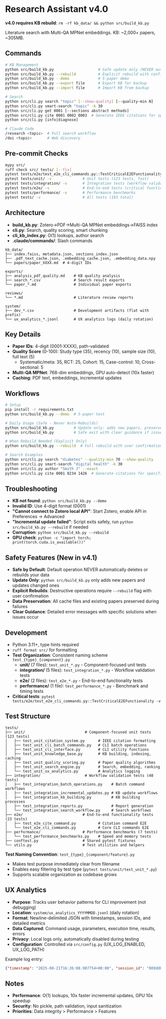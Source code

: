 # Research Assistant v4.0

**v4.0 requires KB rebuild**: `rm -rf kb_data/ && python src/build_kb.py`

Literature search with Multi-QA MPNet embeddings. KB: ~2,000+ papers, ~305MB.

## Commands

```bash
# KB Management
python src/build_kb.py                    # Safe update only (NEVER auto-rebuilds)
python src/build_kb.py --rebuild          # Explicit rebuild with confirmation
python src/build_kb.py --demo             # 5-paper demo
python src/build_kb.py --export file      # Export KB for backup
python src/build_kb.py --import file      # Import KB from backup

# Search
python src/cli.py search "topic" [--show-quality] [--quality-min N]
python src/cli.py smart-search "topic" -k 30
python src/cli.py get 0001 [--sections abstract methods]
python src/cli.py cite 0001 0002 0003  # Generate IEEE citations for specific papers
python src/cli.py [info|diagnose]

# Claude Code
/research <topic>  # Full search workflow
/doi <topic>       # Web discovery
```

## Pre-commit Checks

```bash
mypy src/
ruff check src/ tests/ [--fix]
pytest tests/e2e/test_e2e_cli_commands.py::TestCriticalE2EFunctionality -v  # 3 critical tests
pytest tests/unit/ -v              # Unit tests (123 tests, fast)
pytest tests/integration/ -v       # Integration tests (workflow validation)
pytest tests/e2e/ -v               # End-to-end tests (critical functionality)
pytest tests/performance/ -v       # Performance benchmarks
pytest tests/ -v                   # All tests (193 total)
```

## Architecture

- **build_kb.py**: Zotero→PDF→Multi-QA MPNet embeddings→FAISS index
- **cli.py**: Search, quality scoring, smart chunking
- **cli_kb_index.py**: O(1) lookups, author search
- **.claude/commands/**: Slash commands

```
kb_data/
├── index.faiss, metadata.json, sections_index.json
├── .pdf_text_cache.json, .embedding_cache.json, .embedding_data.npy
└── papers/paper_XXXX.md  # 4-digit IDs

exports/
├── analysis_pdf_quality.md    # KB quality analysis
├── search_*.csv               # Search result exports
└── paper_*.md                 # Individual paper exports

reviews/
└── *.md                       # Literature review reports

system/
├── dev_*.csv                  # Development artifacts (flat with prefix)
└── ux_analytics_*.jsonl       # UX analytics logs (daily rotation)
```

## Key Details

- **Paper IDs**: 4-digit (0001-XXXX), path-validated
- **Quality Score** (0-100): Study type (35), recency (10), sample size (10), full text (5)
  - Systematic/meta: 35, RCT: 25, Cohort: 15, Case-control: 10, Cross-sectional: 5
- **Multi-QA MPNet**: 768-dim embeddings, GPU auto-detect (10x faster)
- **Caching**: PDF text, embeddings, incremental updates

## Workflows

```bash
# Setup
pip install -r requirements.txt
python src/build_kb.py --demo  # 5-paper test

# Daily Usage (Safe - Never Auto-Rebuilds)
python src/build_kb.py         # Update only: adds new papers, preserves existing data
python src/build_kb.py         # Safe exit with clear guidance if issues occur

# When Rebuild Needed (Explicit Only)
python src/build_kb.py --rebuild  # Full rebuild with user confirmation

# Search Examples
python src/cli.py search "diabetes" --quality-min 70 --show-quality
python src/cli.py smart-search "digital health" -k 30
python src/cli.py author "Smith J" --exact
python src/cli.py cite 0001 0234 1426  # Generate citations for specific papers
```

## Troubleshooting

- **KB not found**: `python src/build_kb.py --demo`
- **Invalid ID**: Use 4-digit format (0001)
- **"Cannot connect to Zotero local API"**: Start Zotero, enable API in Preferences → Advanced
- **"Incremental update failed"**: Script exits safely, run `python src/build_kb.py --rebuild` if needed
- **Corruption**: `python src/build_kb.py --rebuild`
- **GPU check**: `python -c "import torch; print(torch.cuda.is_available())"`

## Safety Features (New in v4.1)

- **Safe by Default**: Default operation NEVER automatically deletes or rebuilds your data
- **Update Only**: `python src/build_kb.py` only adds new papers and updates changed ones
- **Explicit Rebuilds**: Destructive operations require `--rebuild` flag with user confirmation
- **Data Preservation**: All cache files and existing papers preserved during failures
- **Clear Guidance**: Detailed error messages with specific solutions when issues occur

## Development

- Python 3.11+, type hints required
- `ruff format src/` for formatting
- **Test Organization**: Consistent naming scheme `test_{type}_{component}.py`
  - **unit/** (7 files): `test_unit_*.py` - Component-focused unit tests
  - **integration/** (5 files): `test_integration_*.py` - Workflow validation tests
  - **e2e/** (2 files): `test_e2e_*.py` - End-to-end functionality tests
  - **performance/** (1 file): `test_performance_*.py` - Benchmark and timing tests
- **Critical tests**: `pytest tests/e2e/test_e2e_cli_commands.py::TestCriticalE2EFunctionality -v`

## Test Structure

```
tests/
├── unit/                           # Component-focused unit tests (123 tests)
│   ├── test_unit_citation_system.py      # IEEE citation formatting
│   ├── test_unit_cli_batch_commands.py   # CLI batch operations
│   ├── test_unit_cli_interface.py        # CLI utility functions
│   ├── test_unit_knowledge_base.py       # KB building, indexing, caching
│   ├── test_unit_quality_scoring.py      # Paper quality algorithms
│   ├── test_unit_search_engine.py        # Search, embedding, ranking
│   └── test_unit_ux_analytics.py         # Analytics logging
├── integration/                    # Workflow validation tests (40 tests)
│   ├── test_integration_batch_operations.py    # Batch command workflows
│   ├── test_integration_incremental_updates.py # KB update workflows
│   ├── test_integration_kb_building.py         # KB building processes
│   ├── test_integration_reports.py             # Report generation
│   └── test_integration_search_workflow.py     # Search workflows
├── e2e/                           # End-to-end functionality tests (23 tests)
│   ├── test_e2e_cite_command.py          # Citation command E2E
│   └── test_e2e_cli_commands.py          # Core CLI commands E2E
├── performance/                   # Performance benchmarks (7 tests)
│   └── test_performance_benchmarks.py    # Speed and memory tests
├── conftest.py                    # Shared pytest fixtures
└── utils.py                       # Test utilities and helpers
```

**Test Naming Convention**: `test_{type}_{component/feature}.py`
- Makes test purpose immediately clear from filename
- Enables easy filtering by test type (`pytest tests/unit/test_unit_*.py`)
- Supports scalable organization as codebase grows

## UX Analytics

- **Purpose**: Tracks user behavior patterns for CLI improvement (not debugging)
- **Location**: `system/ux_analytics_YYYYMMDD.jsonl` (daily rotation)
- **Format**: Newline-delimited JSON with timestamps, session IDs, and detailed metrics
- **Data Captured**: Command usage, parameters, execution time, results, errors
- **Privacy**: Local logs only, automatically disabled during testing
- **Configuration**: Controlled via `src/config.py` (UX_LOG_ENABLED, UX_LOG_PATH)

Example log entry:
```json
{"timestamp": "2025-08-21T16:26:08.907754+00:00", "session_id": "089ddbb4", "level": "INFO", "message": "", "event_type": "command_success", "command": "search", "execution_time_ms": 8479, "results_found": 1, "exported_to_csv": false}
```

## Notes

- **Performance**: O(1) lookups, 10x faster incremental updates, GPU 10x speedup
- **Security**: No pickle, path validation, input sanitization
- **Priorities**: Data integrity > Performance > Features
